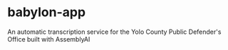 # babylon-app
An automatic transcription service for the Yolo County Public Defender's Office built with AssemblyAI
